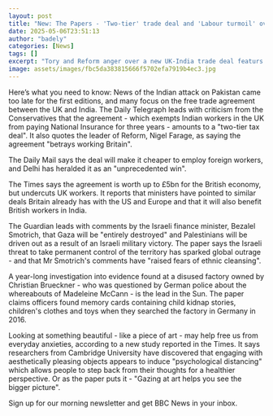 ```yaml
---
layout: post
title: "New: The Papers - 'Two-tier' trade deal and 'Labour turmoil' over winter fuel"
date: 2025-05-06T23:51:13
author: "badely"
categories: [News]
tags: []
excerpt: "Tory and Reform anger over a new UK-India trade deal featurs on several front pages."
image: assets/images/fbc5da383815666f5702efa7919b4ec3.jpg
---
```


Here’s what you need to know: News of the Indian attack on Pakistan came too late for the first editions, and many focus on the free trade agreement between the UK and India. The Daily Telegraph leads with criticism from the Conservatives that the agreement - which exempts Indian workers in the UK from paying National Insurance for three years - amounts to a "two-tier tax deal". It also quotes the leader of Reform, Nigel Farage, as saying the agreement "betrays working Britain".

The Daily Mail says the deal will make it cheaper to employ foreign workers, and Delhi has heralded it as an "unprecedented win".

The Times says the agreement is worth up to £5bn for the British economy, but undercuts UK workers. It reports that ministers have pointed to similar deals Britain already has with the US and Europe and that it will also benefit British workers in India.

The Guardian leads with comments by the Israeli finance minister, Bezalel Smotrich, that Gaza will be "entirely destroyed" and Palestinians will be driven out as a result of an Israeli military victory. The paper says the Israeli threat to take permanent control of the territory has sparked global outrage - and that Mr Smotrich's comments have "raised fears of ethnic cleansing".

A year-long investigation into evidence found at a disused factory owned by Christian Brueckner - who was questioned by German police about the whereabouts of Madeleine McCann - is the lead in the Sun. The paper claims officers found memory cards containing child kidnap stories, children's clothes and toys when they searched the factory in Germany in 2016. 

Looking at something beautiful - like a piece of art - may help free us from everyday anxieties, according to a new study reported in the Times. It says researchers from Cambridge University have discovered that engaging with aesthetically pleasing objects appears to induce "psychological distancing" which allows people to step back from their thoughts for a healthier perspective. Or as the paper puts it - "Gazing at art helps you see the bigger picture".

Sign up for our morning newsletter and get BBC News in your inbox.

